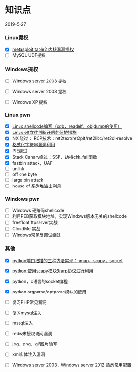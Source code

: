 # 知识点

2019-5-27

### Linux提权

- [x] [metasploit table2 内核漏洞提权](./Linux提权/metasploit_table2.md)
- [ ] MySQL UDF提权

### Windows提权

- [ ] Windows server 2003 提权

- [ ] Windows server 2008 提权

- [ ] Windows XP 提权


### Linux pwn

- [x] [Linux shellcode编写（gdb，readelf，objdump的使用）](./pwn/practices/xman-level1.md)
- [x] [Linux elf文件判断开启的保护措施](./pwn/checksec.md)
- [x] NX 绕过： ROP技术：ret2text/ret2plt/ret2libc/ret2dl-resolve
- [x] [格式化字符串漏洞利用](./pwn/practice/cgfsb.md)
- [x] PIE绕过
- [x] Stack Canary绕过：[SSP](./pwn/practice/smashes.md)，劫持chk_fail函数
- [x] fastbin attack，UAF
- [ ] unlink
- [ ] off one byte
- [ ] large bin attack
- [ ] house of 系列堆溢出利用

### Windows pwn

- [ ] Windows  硬编码shellcode
- [ ] 利用PEB获取模块地址，实现Windows版本无关的shellcode
- [ ] freefloat ftpserver实战
- [ ] CloudMe 实战
- [ ] Windows常见反调试绕过

### 其他

- [x] [python端口扫描的三种方法实现：nmap，scapy，socket](./protocol/port_scan.md)
- [x] [python 使用scapy模块对arp协议进行利用](./protocol/arp.md)
- [x] python，c语言的socket编程
- [x] python argparse/optparse模块的使用
- [ ] 复习PHP常见漏洞
- [ ] 复习mysql注入

- [ ] mssql注入
- [ ] redis未授权访问漏洞
- [ ] jpg，png，gif图片隐写 
- [ ] xml实体注入漏洞
- [ ] Windows  server 2003，Windows server 2012 熟悉常用配置